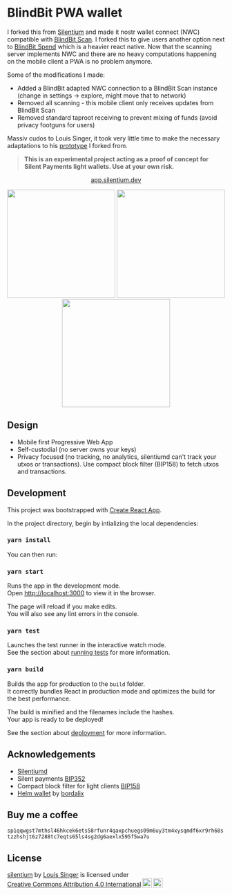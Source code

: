 # BlindBit PWA wallet

I forked this from [Silentium](github.com/louisinger/silentium) and made it nostr wallet connect (NWC) compatible with [BlindBit Scan](github.com/setavenger/blindbit-scan). I forked this to give users another option next to [BlindBit Spend](github.com/setavenger/blindbit-spend) which is a heavier react native. Now that the scanning server implements NWC and there are no heavy computations happening on the mobile client a PWA is no problem anymore. 

Some of the modifications I made:
- Added a BlindBit adapted NWC connection to a BlindBit Scan instance (change in settings -> explore, might move that to network)
- Removed all scanning - this mobile client only receives updates from BlindBit Scan
- Removed standard taproot receiving to prevent mixing of funds (avoid privacy footguns for users)

Massiv cudos to Louis Singer, it took very little time to make the necessary adaptations to his [prototype](https://github.com/louisinger/silentium) I forked from.

> **This is an experimental project acting as a proof of concept for Silent Payments light wallets. Use at your own risk.**

<p align="center">
    <a href="https://app.silentium.dev">app.silentium.dev</a>
</p>
<p align="center">
    <img src="./screenshots/balance.jpeg" width="250px" >
    <img src="./screenshots/receive.jpeg" width="250px" >
    <img src="./screenshots/send.jpeg" width="250px" >
</p>

## Design

- Mobile first Progressive Web App
- Self-custodial (no server owns your keys)
- Privacy focused (no tracking, no analytics, silentiumd can't track your utxos or transactions). Use compact block filter (BIP158) to fetch utxos and transactions.

## Development

This project was bootstrapped with [Create React App](https://github.com/facebook/create-react-app).

In the project directory, begin by intializing the local dependencies:

### `yarn install`

You can then run:

### `yarn start`

Runs the app in the development mode.\
Open [http://localhost:3000](http://localhost:3000) to view it in the browser.

The page will reload if you make edits.\
You will also see any lint errors in the console.

### `yarn test`

Launches the test runner in the interactive watch mode.\
See the section about [running tests](https://facebook.github.io/create-react-app/docs/running-tests) for more information.

### `yarn build`

Builds the app for production to the `build` folder.\
It correctly bundles React in production mode and optimizes the build for the best performance.

The build is minified and the filenames include the hashes.\
Your app is ready to be deployed!

See the section about [deployment](https://facebook.github.io/create-react-app/docs/deployment) for more information.

## Acknowledgements

- [Silentiumd](https://github.com/louisinger/silentiumd) 
- Silent payments [BIP352](https://github.com/bitcoin/bips/pull/1458)
- Compact block filter for light clients [BIP158](https://bips.dev/158)
- [Helm wallet](https://github.com/bordalix/helm-wallet) by [bordalix](https://github.com/bordalix)

## Buy me a coffee

`sp1qqwgst7mthsl46hkcek6ets58rfunr4qaxpchuegs09m6uy3tm4xysqmdf6xr9rh68stzzhshjt6z7288tc7eqts65ls4sg2dg6aexlx595f5wa7u`

## License

<p xmlns:cc="http://creativecommons.org/ns#" xmlns:dct="http://purl.org/dc/terms/"><a property="dct:title" rel="cc:attributionURL" href="https://github.com/louisinger/silentium">silentium</a> by <a rel="cc:attributionURL dct:creator" property="cc:attributionName" href="https://github.com/louisinger">Louis Singer</a> is licensed under <a href="https://creativecommons.org/licenses/by/4.0/?ref=chooser-v1" target="_blank" rel="license noopener noreferrer" style="display:inline-block;">Creative Commons Attribution 4.0 International<img style="height:22px!important;margin-left:3px;vertical-align:text-bottom;" src="https://mirrors.creativecommons.org/presskit/icons/cc.svg?ref=chooser-v1" alt=""><img style="height:22px!important;margin-left:3px;vertical-align:text-bottom;" src="https://mirrors.creativecommons.org/presskit/icons/by.svg?ref=chooser-v1" alt=""></a></p>
